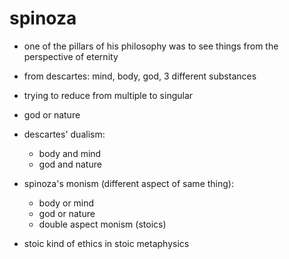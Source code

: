 # spinoza

- one of the pillars of his philosophy was to see things from the perspective of eternity

- from descartes: mind, body, god, 3 different substances

- trying to reduce from multiple to singular

- god or nature


- descartes' dualism:
  - body and mind
  - god and nature

- spinoza's monism (different aspect of same thing):
  - body or mind
  - god or nature
  - double aspect monism (stoics)

- stoic kind of ethics in stoic metaphysics
